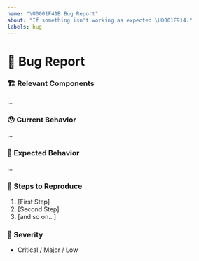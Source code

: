 ```yaml
---
name: "\U0001F41B Bug Report"
about: "If something isn't working as expected \U0001F914."
labels: bug
---
```


<!--
  Thanks for reporting an issue 😄  to `one-app-tools`!
  Before you submit, please search open / closed issues before submitting, since someone else might
  have asked the same thing before.
  -->

# 🐛 Bug Report

### 🏗 Relevant Components

<!---
  Please mention which components are related to your issue.
  -->

...

### 😯 Current Behavior

<!---
  Tell us what happens instead of the expected behavior. Please include the relevant error if there
  is one.
  -->

...

### 🤔 Expected Behavior

<!---
  Tell us what should happen. You can also provide a suggested solution if you'd like.
  -->

...

### 👣 Steps to Reproduce

<!---
  Please add an easy way to reproduce it.
  -->

1.  [First Step]
2.  [Second Step]
3.  [and so on...]

### 👀 Severity

<!---
  Try to reflect how sever the issue is in general. Pick the most relevant one.
  -->

- Critical / Major / Low
